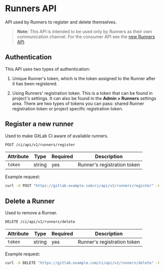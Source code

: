 # Runners API

API used by Runners to register and delete themselves.

>**Note:**
This API is intended to be used only by Runners as their own
communication channel. For the consumer API see the
[new Runners API](../runners.md).

## Authentication

This API uses two types of authentication:

1. Unique Runner's token, which is the token assigned to the Runner after it
   has been registered.

2. Using Runners' registration token.
   This is a token that can be found in project's settings.
   It can also be found in the **Admin > Runners** settings area.
   There are two types of tokens you can pass: shared Runner registration
   token or project specific registration token.

## Register a new runner

Used to make GitLab CI aware of available runners.

```sh
POST /ci/api/v1/runners/register
```

| Attribute | Type    | Required  | Description |
| --------- | ------- | --------- | ----------- |
| `token`   | string  | yes       | Runner's registration token |

Example request:

```sh
curl -X POST "https://gitlab.example.com/ci/api/v1/runners/register" -F "token=t0k3n"
```

## Delete a Runner

Used to remove a Runner.

```sh
DELETE /ci/api/v1/runners/delete
```

| Attribute | Type    | Required  | Description |
| --------- | ------- | --------- | ----------- |
| `token`   | string  | yes       | Runner's registration token |

Example request:

```sh
curl -X DELETE "https://gitlab.example.com/ci/api/v1/runners/delete" -F "token=t0k3n"
```

